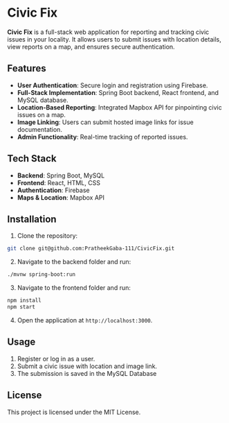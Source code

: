 
# Civic Fix

**Civic Fix** is a full-stack web application for reporting and tracking civic issues in your locality. It allows users to submit issues with location details, view reports on a map, and ensures secure authentication.

## Features

- **User Authentication**: Secure login and registration using Firebase.
- **Full-Stack Implementation**: Spring Boot backend, React frontend, and MySQL database.
- **Location-Based Reporting**: Integrated Mapbox API for pinpointing civic issues on a map.
- **Image Linking**: Users can submit hosted image links for issue documentation.
- **Admin Functionality**: Real-time tracking of reported issues.

## Tech Stack

- **Backend**: Spring Boot, MySQL
- **Frontend**: React, HTML, CSS
- **Authentication**: Firebase
- **Maps & Location**: Mapbox API

## Installation

1. Clone the repository:

```bash
git clone git@github.com:PratheekGaba-111/CivicFix.git
```

2. Navigate to the backend folder and run:

```bash
./mvnw spring-boot:run
```

3. Navigate to the frontend folder and run:

```bash
npm install
npm start
```

4. Open the application at `http://localhost:3000`.

## Usage

1. Register or log in as a user.  
2. Submit a civic issue with location and image link.
3. The submission is saved in the MySQL Database

## License

This project is licensed under the MIT License.
